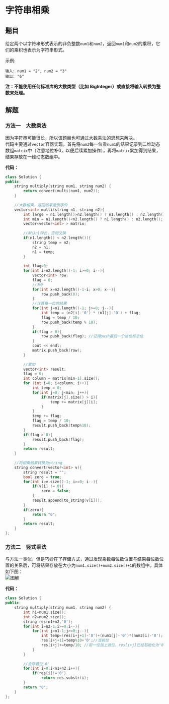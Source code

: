 # 字符串相乘
## 题目
给定两个以字符串形式表示的非负整数`num1`和`num2`，返回`num1`和`num2`的乘积，它们的乘积也表示为字符串形式。

示例:
```
输入: num1 = "2", num2 = "3"
输出: "6"
```

**注：不能使用任何标准库的大数类型（比如 BigInteger）或直接将输入转换为整数来处理。**


## 解题
### 方法一&emsp;大数乘法
因为字符串可能很长，所以该题目也可通过大数乘法的思想来解决。  
代码主要通过`vector`容器实现，首先将`num2`每一位乘`num1`的结果记录到二维动态数组`matrix`中（注意地位补0，以便后续累加操作），再将`matrix`累加得到结果，结果存放在一维动态数组中。

**代码：**
```C++
class Solution {
public:
    string multiply(string num1, string num2) {
        return convert(multi(num1, num2));
    }
    
    //大数相乘，返回结果是倒序的
    vector<int> multi(string n1, string n2){
        int large = n1.length()>n2.length() ? n1.length() : n2.length();
        int min = n1.length()<n2.length() ? n1.length() : n2.length();
        vector<vector<int> > matrix;
        
        //默认n1较长，否则交换
        if(n1.length() < n2.length()){
            string temp = n2;
            n2 = n1;
            n1 = temp;
        }
        
        int flag=0;
        for(int i=n2.length()-1; i>=0; i--){
            vector<int> row;
            flag = 0;
            //补0
            for(int x=n2.length()-1-i; x>0; x--){
                row.push_back(0);
            }
            //计算每一位的结果
            for(int j=n1.length()-1; j>=0; j--){
                int temp = (n2[i]-'0') * (n1[j]-'0') + flag;
                flag = temp / 10;
                row.push_back(temp % 10);
            }
            if(flag > 0){
                row.push_back(flag); //记得push最后一个进位标志位
            }
            cout << endl;
            matrix.push_back(row);
        }
        
        //累加
        vector<int> result;
        flag = 0;
        int column = matrix[min-1].size();
        for (int i=0; i<column; i++){
            int temp = 0;
            for(int j=0; j<min; j++){
                if(matrix[j].size() > i){
                    temp += matrix[j][i];
                }
            }
            temp += flag;
            flag = temp / 10;
            result.push_back(temp%10);
        }
        if(flag > 0){
            result.push_back(flag);
        }
        return result;
    }
    
    //将相乘结果转换为string
    string convert(vector<int> v){
        string result = "";
        bool zero = true;
        for(int i=v.size()-1; i>=0; i--){
            if(v[i] != 0){
                zero = false;
            }
            result.append(to_string(v[i]));
        }
        if(zero){
            return "0";
        }
        return result;
    }
};
```


### 方法二&emsp;竖式乘法
与方法一类似，但是巧妙在了存储方式，通过发现乘数每位数位置与结果每位数位置的关系后，可将结果存放在大小为`num1.size()+num2.size()+1`的数组中。具体如下图：  
![图解](https://pic.leetcode-cn.com/171cad48cd0c14f565f2a0e5aa5ccb130e4562906ee10a84289f12e4460fe164-image.png)

**代码：**
```C++
class Solution {
public:
    string multiply(string num1, string num2) {
        int n1=num1.size();
        int n2=num2.size();
        string res(n1+n2,'0');
        for(int i=n2-1;i>=0;i--){
            for(int j=n1-1;j>=0;j--){
                int temp=(res[i+j+1]-'0')+(num1[j]-'0')*(num2[i]-'0');
                res[i+j+1]=temp%10+'0';//当前位
                res[i+j]+=temp/10; //前一位加上进位，res[i+j]已经初始化为'0'，加上int类型自动转化为char，所以此处不加'0'
            }
        }
        
        //去除首位'0'
        for(int i=0;i<n1+n2;i++){
            if(res[i]!='0')
                return res.substr(i);
        }
        return "0";
    }
};
```